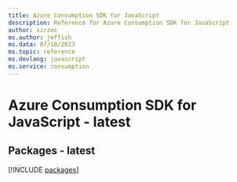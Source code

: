 ```yaml
---
title: Azure Consumption SDK for JavaScript
description: Reference for Azure Consumption SDK for JavaScript
author: xirzec
ms.author: jeffish
ms.data: 07/18/2023
ms.topic: reference
ms.devlang: javascript
ms.service: consumption
---
```

# Azure Consumption SDK for JavaScript - latest
## Packages - latest
[!INCLUDE [packages](consumption-index.md)]